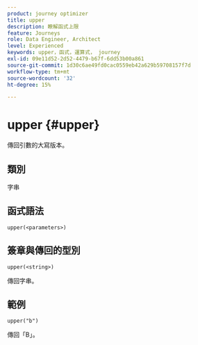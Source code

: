 ```yaml
---
product: journey optimizer
title: upper
description: 瞭解函式上限
feature: Journeys
role: Data Engineer, Architect
level: Experienced
keywords: upper，函式，運算式， journey
exl-id: 09e11d52-2d52-4479-b67f-6dd53b00a861
source-git-commit: 1d30c6ae49fd0cac0559eb42a629b59708157f7d
workflow-type: tm+mt
source-wordcount: '32'
ht-degree: 15%

---
```


# upper {#upper}

傳回引數的大寫版本。

## 類別

字串

## 函式語法

`upper(<parameters>)`

## 簽章與傳回的型別

`upper(<string>)`

傳回字串。

## 範例

`upper("b")`

傳回「B」。
